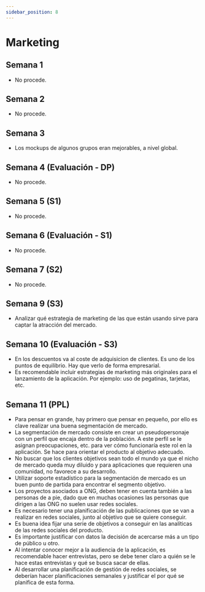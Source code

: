 ```yaml
---
sidebar_position: 8
---
```


# Marketing

## Semana 1

- No procede.

## Semana 2

- No procede.

## Semana 3

- Los mockups de algunos grupos eran mejorables, a nivel global.

## Semana 4 (Evaluación - DP)

- No procede.

## Semana 5 (S1)

- No procede.

## Semana 6 (Evaluación - S1)

- No procede.

## Semana 7 (S2)

- No procede.

## Semana 9 (S3) 

- Analizar qué estrategia de marketing de las que están usando sirve para captar la atracción del mercado.

## Semana 10 (Evaluación - S3)

- En los descuentos va al coste de adquisicion de clientes. Es uno de los puntos de equilibrio. Hay que verlo de forma empresarial.
- Es recomendable incluir estrategias de marketing más originales para el lanzamiento de la aplicación. Por ejemplo: uso de pegatinas, tarjetas, etc.

## Semana 11 (PPL)

- Para pensar en grande, hay primero que pensar en pequeño, por ello es clave realizar una buena segmentación de mercado.
- La segmentación de mercado consiste en crear un pseudopersonaje con un perfil que encaja dentro de la población. A este perfil se le asignan preocupaciones, etc. para ver cómo funcionaría este rol en la aplicación. Se hace para orientar el producto al objetivo adecuado.
- No buscar que los clientes objetivos sean todo el mundo ya que el nicho de mercado queda muy diluido y para aplicaciones que requieren una comunidad, no favorece a su desarrollo.
- Utilizar soporte estadístico para la segmentación de mercado es un buen punto de partida para encontrar el segmento objetivo. 
- Los proyectos asociados a ONG, deben tener en cuenta también a las personas de a pie, dado que en muchas ocasiones las personas que dirigen a las ONG no suelen usar redes sociales.
- Es necesario tener una planificación de las publicaciones que se van a realizar en redes sociales, junto al objetivo que se quiere conseguir.
- Es buena idea fijar una serie de objetivos a conseguir en las analíticas de las redes sociales del producto.
- Es importante justificar con datos la decisión de acercarse más a un tipo de público u otro.
- Al intentar conocer mejor a la audiencia de la aplicación, es recomendable hacer entrevistas, pero se debe tener claro a quién se le hace estas entrevistas y qué se busca sacar de ellas.
- Al desarrollar una planificación de gestión de redes sociales, se deberían hacer planificaciones semanales y justificar el por qué se planifica de esta forma.